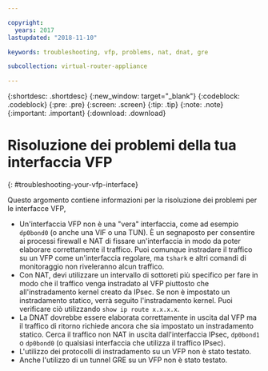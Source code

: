 ```yaml
---

copyright:
  years: 2017
lastupdated: "2018-11-10"

keywords: troubleshooting, vfp, problems, nat, dnat, gre

subcollection: virtual-router-appliance

---
```


{:shortdesc: .shortdesc}
{:new_window: target="_blank"}
{:codeblock: .codeblock}
{:pre: .pre}
{:screen: .screen}
{:tip: .tip}
{:note: .note}
{:important: .important}
{:download: .download}

# Risoluzione dei problemi della tua interfaccia VFP
{: #troubleshooting-your-vfp-interface}

Questo argomento contiene informazioni per la risoluzione dei problemi per le interfacce VFP,

* Un'interfaccia VFP non è una "vera" interfaccia, come ad esempio `dp0bond0` (o anche una VIF o una TUN). È un segnaposto per consentire ai processi firewall e NAT di fissare un'interfaccia in modo da poter elaborare correttamente il traffico. Puoi comunque instradare il traffico su un VFP come un'interfaccia regolare, ma `tshark` e altri comandi di monitoraggio non riveleranno alcun traffico.
* Con NAT, devi utilizzare un intervallo di sottoreti più specifico per fare in modo che il traffico venga instradato al VFP piuttosto che all'instradamento kernel creato da IPsec. Se non è impostato un instradamento statico, verrà seguito l'instradamento kernel. Puoi verificare ciò utilizzando `show ip route x.x.x.x`.
* La DNAT dovrebbe essere elaborata correttamente in uscita dal VFP ma il traffico di ritorno richiede ancora che sia impostato un instradamento statico. Cerca il traffico non NAT in uscita dall'interfaccia IPsec, `dp0bond1` o `dp0bond0` (o qualsiasi interfaccia che utilizza il traffico IPsec).
* L'utilizzo dei protocolli di instradamento su un VFP non è stato testato.
* Anche l'utilizzo di un tunnel GRE su un VFP non è stato testato.
